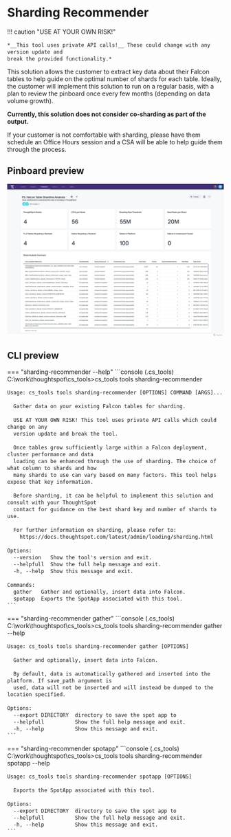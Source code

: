 # Sharding Recommender

!!! caution "USE AT YOUR OWN RISK!"

    *__This tool uses private API calls!__ These could change with any version update and
    break the provided functionality.*

This solution allows the customer to extract key data about their Falcon tables to help
guide on the optimal number of shards for each table. Ideally, the customer will
implement this solution to run on a regular basis, with a plan to review the pinboard
once every few months (depending on data volume growth).

__Currently, this solution does not consider co-sharding as part of the output.__

If your customer is not comfortable with sharding, please have them schedule an
Office Hours session and a CSA will be able to help guide them through the process.

## Pinboard preview

![pinboard](./pinboard.png)

## CLI preview

=== "sharding-recommender --help"
    ```console
    (.cs_tools) C:\work\thoughtspot\cs_tools>cs_tools tools sharding-recommender

    Usage: cs_tools tools sharding-recommender [OPTIONS] COMMAND [ARGS]...

      Gather data on your existing Falcon tables for sharding.

      USE AT YOUR OWN RISK! This tool uses private API calls which could change on any
      version update and break the tool.

      Once tables grow sufficiently large within a Falcon deployment, cluster performance and data
      loading can be enhanced through the use of sharding. The choice of what column to shards and how
      many shards to use can vary based on many factors. This tool helps expose that key information.

      Before sharding, it can be helpful to implement this solution and consult with your ThoughtSpot
      contact for guidance on the best shard key and number of shards to use.

      For further information on sharding, please refer to:
        https://docs.thoughtspot.com/latest/admin/loading/sharding.html

    Options:
      --version   Show the tool's version and exit.
      --helpfull  Show the full help message and exit.
      -h, --help  Show this message and exit.

    Commands:
      gather   Gather and optionally, insert data into Falcon.
      spotapp  Exports the SpotApp associated with this tool.
    ```

=== "sharding-recommender gather"
    ```console
    (.cs_tools) C:\work\thoughtspot\cs_tools>cs_tools tools sharding-recommender gather --help

    Usage: cs_tools tools sharding-recommender gather [OPTIONS]

      Gather and optionally, insert data into Falcon.

      By default, data is automatically gathered and inserted into the platform. If save_path argument is
      used, data will not be inserted and will instead be dumped to the location specified.

    Options:
      --export DIRECTORY  directory to save the spot app to
      --helpfull          Show the full help message and exit.
      -h, --help          Show this message and exit.
    ```

=== "sharding-recommender spotapp"
    ```console
    (.cs_tools) C:\work\thoughtspot\cs_tools>cs_tools tools sharding-recommender spotapp --help

    Usage: cs_tools tools sharding-recommender spotapp [OPTIONS]

      Exports the SpotApp associated with this tool.

    Options:
      --export DIRECTORY  directory to save the spot app to
      --helpfull          Show the full help message and exit.
      -h, --help          Show this message and exit.
    ```
